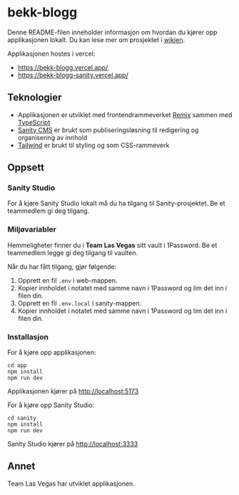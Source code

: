 # bekk-blogg

Denne README-filen inneholder informasjon om hvordan du kjører opp applikasjonen lokalt. Du kan lese mer om prosjektet i [wikien](https://github.com/bekk/bekk-blogg/wiki).

Applikasjonen hostes i vercel:

- https://bekk-blogg.vercel.app/
- https://bekk-blogg-sanity.vercel.app/

## Teknologier

- Applikasjonen er utviklet med frontendrammeverket [Remix](https://remix.run/) sammen med [TypeScript](https://www.typescriptlang.org/)
- [Sanity CMS](https://www.sanity.io/) er brukt som publiseringsløsning til redigering og organisering av innhold
- [Tailwind](https://tailwindcss.com/) er brukt til styling og som CSS-rammeverk

## Oppsett

### Sanity Studio

For å kjøre Sanity Studio lokalt må du ha tilgang til Sanity-prosjektet. Be et teammedlem gi deg tilgang.

### Miljøvariabler

Hemmeligheter finner du i **Team Las Vegas** sitt vault i 1Password. Be et teammedlem legge gi deg tilgang til vaulten.

Når du har fått tilgang, gjør følgende:

1. Opprett en fil `.env` i web-mappen.
2. Kopier innholdet i notatet med samme navn i 1Password og lim det inn i filen din.
3. Opprett en fil `.env.local` i sanity-mappen.
4. Kopier innholdet i notatet med samme navn i 1Password og lim det inn i filen din.

### Installasjon

For å kjøre opp applikasjonen:

```
cd app
npm install
npm run dev
```

Applikasjonen kjører på [http://localhost:5173](http://localhost:5173)

For å kjøre opp Sanity Studio:

```
cd sanity
npm install
npm run dev
```

Sanity Studio kjører på [http://localhost:3333](http://localhost:3333)

## Annet

Team Las Vegas har utviklet applikasjonen.
